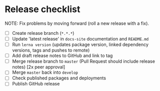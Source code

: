 # Release checklist

NOTE: Fix problems by moving forward (roll a new release with a fix).

- [ ] Create release branch (`*.*.*`)
- [ ] Update 'latest release' in `docs-site` documentation and `README.md`
- [ ] Run `lerna version` (updates package version, linked dependency versions, tags and pushes to remote)
- [ ] Add draft release notes to GitHub and link to tag
- [ ] Merge release branch to `master` (Pull Request should include release notes) [2x peer approval]
- [ ] Merge `master` back into `develop`
- [ ] Check published packages and deployments
- [ ] Publish GitHub release

